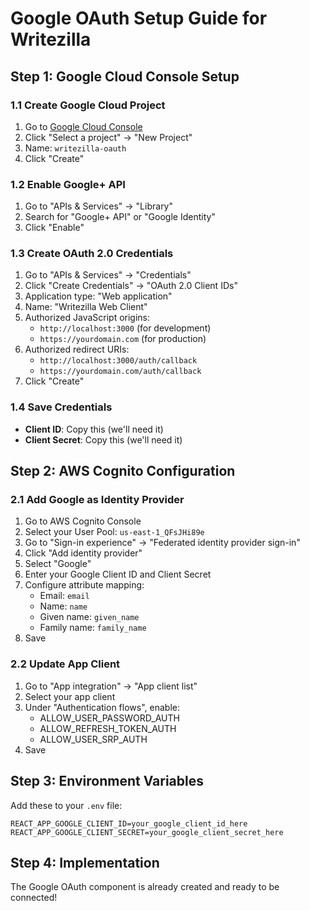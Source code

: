 # Google OAuth Setup Guide for Writezilla

## Step 1: Google Cloud Console Setup

### 1.1 Create Google Cloud Project
1. Go to [Google Cloud Console](https://console.cloud.google.com/)
2. Click "Select a project" → "New Project"
3. Name: `writezilla-oauth`
4. Click "Create"

### 1.2 Enable Google+ API
1. Go to "APIs & Services" → "Library"
2. Search for "Google+ API" or "Google Identity"
3. Click "Enable"

### 1.3 Create OAuth 2.0 Credentials
1. Go to "APIs & Services" → "Credentials"
2. Click "Create Credentials" → "OAuth 2.0 Client IDs"
3. Application type: "Web application"
4. Name: "Writezilla Web Client"
5. Authorized JavaScript origins:
   - `http://localhost:3000` (for development)
   - `https://yourdomain.com` (for production)
6. Authorized redirect URIs:
   - `http://localhost:3000/auth/callback`
   - `https://yourdomain.com/auth/callback`
7. Click "Create"

### 1.4 Save Credentials
- **Client ID**: Copy this (we'll need it)
- **Client Secret**: Copy this (we'll need it)

## Step 2: AWS Cognito Configuration

### 2.1 Add Google as Identity Provider
1. Go to AWS Cognito Console
2. Select your User Pool: `us-east-1_QFsJHi89e`
3. Go to "Sign-in experience" → "Federated identity provider sign-in"
4. Click "Add identity provider"
5. Select "Google"
6. Enter your Google Client ID and Client Secret
7. Configure attribute mapping:
   - Email: `email`
   - Name: `name`
   - Given name: `given_name`
   - Family name: `family_name`
8. Save

### 2.2 Update App Client
1. Go to "App integration" → "App client list"
2. Select your app client
3. Under "Authentication flows", enable:
   - ALLOW_USER_PASSWORD_AUTH
   - ALLOW_REFRESH_TOKEN_AUTH
   - ALLOW_USER_SRP_AUTH
4. Save

## Step 3: Environment Variables

Add these to your `.env` file:
```
REACT_APP_GOOGLE_CLIENT_ID=your_google_client_id_here
REACT_APP_GOOGLE_CLIENT_SECRET=your_google_client_secret_here
```

## Step 4: Implementation

The Google OAuth component is already created and ready to be connected! 
